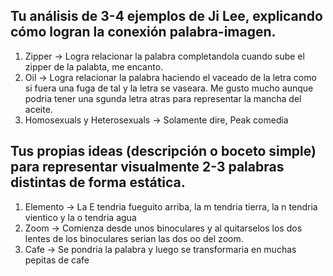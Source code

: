 ## Tu análisis de 3-4 ejemplos de Ji Lee, explicando cómo logran la conexión palabra-imagen.

1. Zipper -> Logra relacionar la palabra completandola cuando sube el zipper de la palabta, me encanto.
2. Oil -> Logra relacionar la palabra haciendo el vaceado de la letra como si fuera una fuga de tal y la letra se vaseara. Me gusto mucho aunque podria tener una sgunda letra atras para representar la mancha del aceite.
3. Homosexuals y Heterosexuals -> Solamente dire, Peak comedia

   
## Tus propias ideas (descripción o boceto simple) para representar visualmente 2-3 palabras distintas de forma estática.

1. Elemento -> La E tendria fueguito arriba, la m tendria tierra, la n tendria vientico y la o tendria agua
2. Zoom -> Comienza desde unos binoculares y al quitarselos los dos lentes de los binoculares serian las dos oo del zoom.
3. Cafe -> Se pondria la palabra y luego se transformaria en muchas pepitas de cafe

